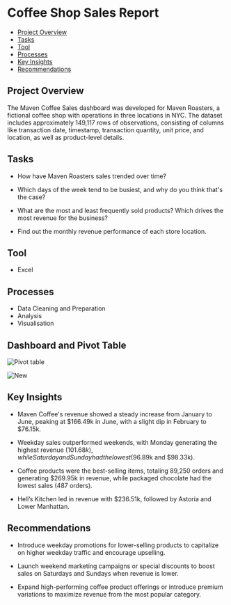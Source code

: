 # Coffee Shop Sales Report

- [Project Overview](#project_overview)
- [Tasks](#tasks)
- [Tool](#tool)
- [Processes](#processes)
- [Key Insights](#key_insights)
- [Recommendations](#recommendations)

## Project Overview

The Maven Coffee Sales dashboard was developed for Maven Roasters, a fictional coffee shop with operations in three locations in NYC. The dataset includes approximately 149,117 rows of observations, consisting of columns like transaction date, timestamp, transaction quantity, unit price, and location, as well as product-level details.

## Tasks

- How have Maven Roasters sales trended over time?

- Which days of the week tend to be busiest, and why do you think that's the case?

- What are the most and least frequently sold products? Which drives the most revenue for the business?

- Find out the monthly revenue performance of each store location.

## Tool

- Excel 

## Processes

- Data Cleaning and Preparation
- Analysis
- Visualisation

## Dashboard and Pivot Table

![Pivot table](https://github.com/user-attachments/assets/9c3ace19-9a27-4ac8-b854-12d8595b9d79)

![New](https://github.com/user-attachments/assets/6ac0eafb-4f5c-41f5-9c4c-88b31be7004a)

## Key Insights

- Maven Coffee's revenue showed a steady increase from January to June, peaking at $166.49k in June, with a slight dip in February to $76.15k.
  
- Weekday sales outperformed weekends, with Monday generating the highest revenue ($101.68k), while Saturday and Sunday had the lowest ($96.89k and $98.33k).
  
- Coffee products were the best-selling items, totaling 89,250 orders and generating $269.95k in revenue, while packaged chocolate had the lowest sales (487 orders).
  
- Hell’s Kitchen led in revenue with $236.51k, followed by Astoria and Lower Manhattan.

## Recommendations

- Introduce weekday promotions for lower-selling products to capitalize on higher weekday traffic and encourage upselling.
  
- Launch weekend marketing campaigns or special discounts to boost sales on Saturdays and Sundays when revenue is lower.
  
- Expand high-performing coffee product offerings or introduce premium variations to maximize revenue from the most popular category.



